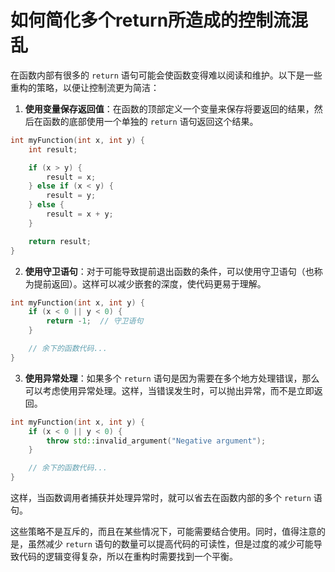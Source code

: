 # 如何简化多个return所造成的控制流混乱

在函数内部有很多的 `return` 语句可能会使函数变得难以阅读和维护。以下是一些重构的策略，以便让控制流更为简洁：

1. **使用变量保存返回值**：在函数的顶部定义一个变量来保存将要返回的结果，然后在函数的底部使用一个单独的 `return` 语句返回这个结果。

```cpp
int myFunction(int x, int y) {
    int result;

    if (x > y) {
        result = x;
    } else if (x < y) {
        result = y;
    } else {
        result = x + y;
    }

    return result;
}
```

2. **使用守卫语句**：对于可能导致提前退出函数的条件，可以使用守卫语句（也称为提前返回）。这样可以减少嵌套的深度，使代码更易于理解。

```cpp
int myFunction(int x, int y) {
    if (x < 0 || y < 0) {
        return -1;  // 守卫语句
    }

    // 余下的函数代码...
}
```

3. **使用异常处理**：如果多个 `return` 语句是因为需要在多个地方处理错误，那么可以考虑使用异常处理。这样，当错误发生时，可以抛出异常，而不是立即返回。

```cpp
int myFunction(int x, int y) {
    if (x < 0 || y < 0) {
        throw std::invalid_argument("Negative argument");
    }

    // 余下的函数代码...
}
```

这样，当函数调用者捕获并处理异常时，就可以省去在函数内部的多个 `return` 语句。

这些策略不是互斥的，而且在某些情况下，可能需要结合使用。同时，值得注意的是，虽然减少 `return` 语句的数量可以提高代码的可读性，但是过度的减少可能导致代码的逻辑变得复杂，所以在重构时需要找到一个平衡。